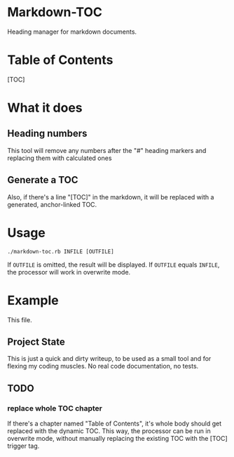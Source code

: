 # Markdown-TOC
Heading manager for markdown documents.

# Table of Contents
[TOC]

# What it does

## Heading numbers
This tool will remove any numbers after the "#" heading markers and replacing them with calculated ones

## Generate a TOC
Also, if there's a line "[TOC]" in the markdown, it will be replaced with a generated, anchor-linked TOC.

# Usage

    ./markdown-toc.rb INFILE [OUTFILE]

If `OUTFILE` is omitted, the result will be displayed.
If `OUTFILE` equals `INFILE`, the processor will work in overwrite mode.


# Example
This file.


## Project State
This is just a quick and dirty writeup, to be used as a small tool and for flexing my coding muscles.
No real code documentation, no tests.

## TODO

### replace whole TOC chapter
If there's a chapter named "Table of Contents", it's whole body should get replaced with the dynamic TOC. This
way, the processor can be run in overwrite mode, without manually replacing the existing TOC with the [TOC] trigger tag.
